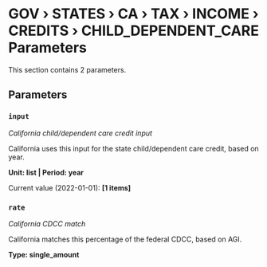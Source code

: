 # GOV › STATES › CA › TAX › INCOME › CREDITS › CHILD_DEPENDENT_CARE Parameters

This section contains 2 parameters.

## Parameters

### `input`
*California child/dependent care credit input*

California uses this input for the state child/dependent care credit, based on year.

**Unit: list | Period: year**

Current value (2022-01-01): **[1 items]**


### `rate`
*California CDCC match*

California matches this percentage of the federal CDCC, based on AGI.

**Type: single_amount**

